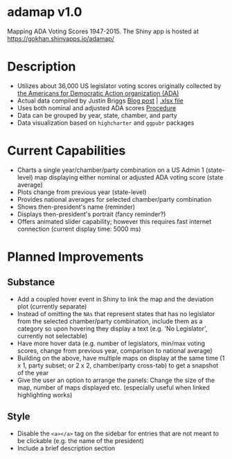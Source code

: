 # adamap v1.0
Mapping ADA Voting Scores 1947-2015. The Shiny app is hosted at https://gokhan.shinyapps.io/adamap/

# Description
* Utilizes about 36,000 US legislator voting scores originally collected by [the Americans for Democratic Action organization (ADA)](adaction.org)
* Actual data compiled by Justin Briggs [Blog post](http://trialstravails.blogspot.co.uk/2017/01/adjusted-ada-scores-from-1947-2015.html) | [.xlsx file](http://bit.ly/2j1TXfE)
* Uses both nominal and adjusted ADA scores [Procedure](http://timgroseclose.com/adjusted-interest-group-scores/)
* Data can be grouped by year, state, chamber, and party
* Data visualization based on ```highcharter``` and ```ggpubr``` packages

# Current Capabilities

* Charts a single year/chamber/party combination on a US Admin 1 (state-level) map displaying either nominal or adjusted ADA voting score (state average)
* Plots change from previous year (state-level)
* Provides national averages for selected chamber/party combination 
* Shows then-president's name (reminder)
* Displays then-president's portrait (fancy reminder?)
* Offers animated slider capability; however this requires fast internet connection (current display time: 5000 ms)

# Planned Improvements
## Substance
* Add a coupled hover event in Shiny to link the map and the deviation plot (currently separate)
* Instead of omitting the ```NAs``` that represent states that has no legislator from the selected chamber/party combination, include them as a category so upon hovering they display a text (e.g. 'No Legislator', currently not selectable)
* Have more hover data (e.g. number of legislators, min/max voting scores, change from previous year, comparison to national average)
* Building on the above, have multiple maps on display at the same time (1 x 1, party subset; or 2 x 2, chamber/party cross-tab) to get a snapshot of the year
* Give the user an option to arrange the panels: Change the size of the map, number of maps displayed etc. (especially useful when linked highlighting works)

## Style
* Disable the ```<a></a>``` tag on the sidebar for entries that are not meant to be clickable (e.g. the name of the president)
* Include a brief description section